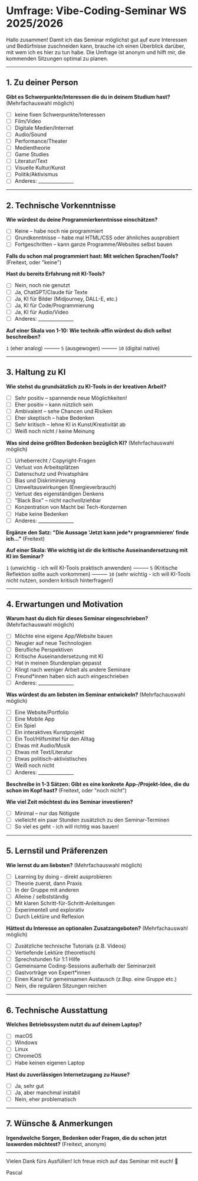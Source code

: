 # Umfrage: Vibe-Coding-Seminar WS 2025/2026

Hallo zusammen! Damit ich das Seminar möglichst gut auf eure Interessen und Bedürfnisse zuschneiden kann, brauche ich einen Überblick darüber, mit wem ich es hier zu tun habe. Die Umfrage ist anonym und hilft mir, die kommenden Sitzungen optimal zu planen.

---

## 1. Zu deiner Person


**Gibt es Schwerpunkte/Interessen die du in deinem Studium hast?** (Mehrfachauswahl möglich)
- [ ] keine fixen Schwerpunkte/Interessen
- [ ] Film/Video
- [ ] Digitale Medien/Internet
- [ ] Audio/Sound
- [ ] Performance/Theater
- [ ] Medientheorie
- [ ] Game Studies
- [ ] Literatur/Text
- [ ] Visuelle Kultur/Kunst
- [ ] Politik/Aktivismus
- [ ] Anderes: _______________

---

## 2. Technische Vorkenntnisse

**Wie würdest du deine Programmierkenntnisse einschätzen?**
- [ ] Keine – habe noch nie programmiert
- [ ] Grundkenntnisse – habe mal HTML/CSS oder ähnliches ausprobiert
- [ ] Fortgeschritten – kann ganze Programme/Websites selbst bauen

**Falls du schon mal programmiert hast: Mit welchen Sprachen/Tools?** (Freitext, oder "keine")


**Hast du bereits Erfahrung mit KI-Tools?**
- [ ] Nein, noch nie genutzt
- [ ] Ja, ChatGPT/Claude für Texte
- [ ] Ja, KI für Bilder (Midjourney, DALL-E, etc.)
- [ ] Ja, KI für Code/Programmierung
- [ ] Ja, KI für Audio/Video
- [ ] Anderes: _______________

**Auf einer Skala von 1-10: Wie technik-affin würdest du dich selbst beschreiben?**

`1` (eher analog) ——— `5` (ausgewogen) ——— `10` (digital native)

---

## 3. Haltung zu KI

**Wie stehst du grundsätzlich zu KI-Tools in der kreativen Arbeit?**
- [ ] Sehr positiv – spannende neue Möglichkeiten!
- [ ] Eher positiv – kann nützlich sein
- [ ] Ambivalent – sehe Chancen und Risiken
- [ ] Eher skeptisch – habe Bedenken
- [ ] Sehr kritisch – lehne KI in Kunst/Kreativität ab
- [ ] Weiß noch nicht / keine Meinung

**Was sind deine größten Bedenken bezüglich KI?** (Mehrfachauswahl möglich)
- [ ] Urheberrecht / Copyright-Fragen
- [ ] Verlust von Arbeitsplätzen
- [ ] Datenschutz und Privatsphäre
- [ ] Bias und Diskriminierung
- [ ] Umweltauswirkungen (Energieverbrauch)
- [ ] Verlust des eigenständigen Denkens
- [ ] "Black Box" – nicht nachvollziehbar
- [ ] Konzentration von Macht bei Tech-Konzernen
- [ ] Habe keine Bedenken
- [ ] Anderes: _______________

**Ergänze den Satz: "Die Aussage 'Jetzt kann jede*r programmieren' finde ich..."** (Freitext)


**Auf einer Skala: Wie wichtig ist dir die kritische Auseinandersetzung mit KI im Seminar?**

`1` (unwichtig - ich will KI-Tools praktisch anwenden) ——— `5` (Kritische Reflektion sollte auch vorkommen) ——— `10` (sehr wichtig - ich will KI-Tools nicht nutzen, sondern kritisch hinterfragen!)

---

## 4. Erwartungen und Motivation

**Warum hast du dich für dieses Seminar eingeschrieben?** (Mehrfachauswahl möglich)
- [ ] Möchte eine eigene App/Website bauen
- [ ] Neugier auf neue Technologien
- [ ] Berufliche Perspektiven
- [ ] Kritische Auseinandersetzung mit KI
- [ ] Hat in meinen Stundenplan gepasst
- [ ] Klingt nach weniger Arbeit als andere Seminare
- [ ] Freund*innen haben sich auch eingeschrieben
- [ ] Anderes: _______________

**Was würdest du am liebsten im Seminar entwickeln?** (Mehrfachauswahl möglich)
- [ ] Eine Website/Portfolio
- [ ] Eine Mobile App
- [ ] Ein Spiel
- [ ] Ein interaktives Kunstprojekt
- [ ] Ein Tool/Hilfsmittel für den Alltag
- [ ] Etwas mit Audio/Musik
- [ ] Etwas mit Text/Literatur
- [ ] Etwas politisch-aktivistisches
- [ ] Weiß noch nicht
- [ ] Anderes: _______________

**Beschreibe in 1-3 Sätzen: Gibt es eine konkrete App-/Projekt-Idee, die du schon im Kopf hast?** (Freitext, oder "noch nicht")


**Wie viel Zeit möchtest du ins Seminar investieren?**
- [ ] Minimal – nur das Nötigste
- [ ] vielleicht ein paar Stunden zusätzlich zu den Seminar-Terminen
- [ ] So viel es geht - ich will richtig was bauen!

---

## 5. Lernstil und Präferenzen

**Wie lernst du am liebsten?** (Mehrfachauswahl möglich)
- [ ] Learning by doing – direkt ausprobieren
- [ ] Theorie zuerst, dann Praxis
- [ ] In der Gruppe mit anderen
- [ ] Alleine / selbstständig
- [ ] Mit klaren Schritt-für-Schritt-Anleitungen
- [ ] Experimentell und explorativ
- [ ] Durch Lektüre und Reflexion

**Hättest du Interesse an optionalen Zusatzangeboten?** (Mehrfachauswahl möglich)
- [ ] Zusätzliche technische Tutorials (z.B. Videos)
- [ ] Vertiefende Lektüre (theoretisch)
- [ ] Sprechstunden für 1:1 Hilfe
- [ ] Gemeinsame Coding-Sessions außerhalb der Seminarzeit
- [ ] Gastvorträge von Expert*innen
- [ ] Einen Kanal für gemeinsamen Austausch (z.Bsp. eine Gruppe etc.)
- [ ] Nein, die regulären Sitzungen reichen

---

## 6. Technische Ausstattung

**Welches Betriebssystem nutzt du auf deinem Laptop?**
- [ ] macOS
- [ ] Windows
- [ ] Linux
- [ ] ChromeOS
- [ ] Habe keinen eigenen Laptop

**Hast du zuverlässigen Internetzugang zu Hause?**
- [ ] Ja, sehr gut
- [ ] Ja, aber manchmal instabil
- [ ] Nein, eher problematisch

---

## 7. Wünsche & Anmerkungen

**Irgendwelche Sorgen, Bedenken oder Fragen, die du schon jetzt loswerden möchtest?** (Freitext, anonym)



---

Vielen Dank fürs Ausfüllen! Ich freue mich auf das Seminar mit euch! 🚀

Pascal

